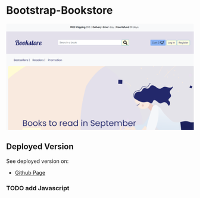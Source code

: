 # Bootstrap-Bookstore
![Bootstrap-Bookstore](https://github.com/dianavile/Bootstrap-Bookstore/blob/master/assets/img/Bookstore.PNG)

## Deployed Version
See deployed version on:
* [Github Page]()


### TODO add Javascript
 <!-- https://www.youtube.com/watch?v=PoTGs38DR9E--->
